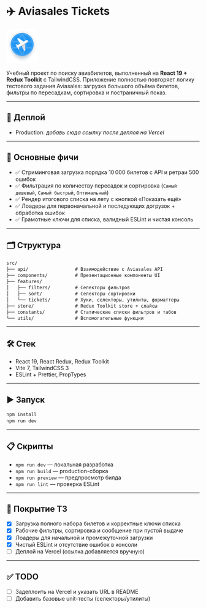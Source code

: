# ✈️ Aviasales Tickets

![Aviasales UI](public/images/Logo.png)

Учебный проект по поиску авиабилетов, выполненный на **React 19 + Redux Toolkit** с TailwindCSS. Приложение полностью повторяет логику тестового задания Aviasales: загрузка большого объёма билетов, фильтры по пересадкам, сортировка и постраничный показ.

---

## 🚀 Деплой

- Production: _добавь сюда ссылку после деплоя на Vercel_

---

## 🧱 Основные фичи

- ✅ Стриминговая загрузка порядка 10 000 билетов с API и ретраи 500 ошибок  
- ✅ Фильтрация по количеству пересадок и сортировка (`Самый дешевый`, `Самый быстрый`, `Оптимальный`)  
- ✅ Рендер итогового списка на лету с кнопкой «Показать ещё»  
- ✅ Лоадеры для первоначальной и последующих догрузок + обработка ошибок  
- ✅ Грамотные ключи для списка, валидный ESLint и чистая консоль

---

## 🗂️ Структура

```text
src/
├── api/                 # Взаимодействие с Aviasales API
├── components/          # Презентационные компоненты UI
├── features/
│   ├── filters/         # Селекторы фильтров
│   ├── sort/            # Селекторы сортировки
│   └── tickets/         # Хуки, селекторы, утилиты, форматтеры
├── store/               # Redux Toolkit store + слайсы
├── constants/           # Статические списки фильтров и табов
└── utils/               # Вспомогательные функции
```

---

## 🛠️ Стек

- React 19, React Redux, Redux Toolkit
- Vite 7, TailwindCSS 3
- ESLint + Prettier, PropTypes

---

## ▶️ Запуск

```bash
npm install
npm run dev
```

---

## 📋 Скрипты

- `npm run dev` — локальная разработка  
- `npm run build` — production-сборка  
- `npm run preview` — предпросмотр билда  
- `npm run lint` — проверка ESLint

---

## 🧪 Покрытие ТЗ

- [x] Загрузка полного набора билетов и корректные ключи списка  
- [x] Рабочие фильтры, сортировка и сообщение при пустой выдаче  
- [x] Лоадеры для начальной и промежуточной загрузки  
- [x] Чистый ESLint и отсутствие ошибок в консоли  
- [ ] Деплой на Vercel (ссылка добавляется вручную)

---

## ✅ TODO

- [ ] Задеплоить на Vercel и указать URL в README  
- [ ] Добавить базовые unit-тесты (селекторы/утилиты)
